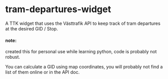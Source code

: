 # tram-departures-widget
A TTK widget that uses the Västtrafik API to keep track of tram departures at the desired GID / Stop.


#### note:  
created this for personal use while learning python, code is probably not robust. 

You can calculate a GID using map coordinates, you will probably not find a list of them online or in the API doc.

